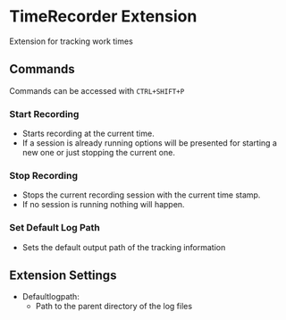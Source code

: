# TimeRecorder Extension

Extension for tracking work times

## Commands 
Commands can be accessed with `CTRL+SHIFT+P`


### Start Recording
- Starts recording at the current time. 
- If a session is already running options will be presented for starting a new one or just stopping the current one.

### Stop Recording
- Stops the current recording session with the current time stamp. 
- If no session is running nothing will happen. 

### Set Default Log Path
- Sets the default output path of the tracking information

## Extension Settings
- Defaultlogpath:
    - Path to the parent directory of the log files
